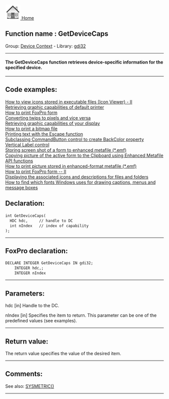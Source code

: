 [<img src="../../images/home.png"> Home ](https://github.com/VFPX/Win32API)  

## Function name : GetDeviceCaps
Group: [Device Context](../../functions_group.md#Device_Context)  -  Library: [gdi32](../../Libraries.md#gdi32)  
***  


#### The GetDeviceCaps function retrieves device-specific information for the specified device.
***  


## Code examples:
[How to view icons stored in executable files (Icon Viewer) - II](../../samples/sample_019.md)  
[Retrieving graphic capabilities of default printer](../../samples/sample_155.md)  
[How to print FoxPro form](../../samples/sample_158.md)  
[Converting twips to pixels and vice versa](../../samples/sample_161.md)  
[Retrieving graphic capabilities of your display](../../samples/sample_188.md)  
[How to print a bitmap file](../../samples/sample_211.md)  
[Printing text with the Escape function](../../samples/sample_357.md)  
[Subclassing CommandButton control to create BackColor property](../../samples/sample_392.md)  
[Vertical Label control](../../samples/sample_398.md)  
[Storing screen shot of a form to enhanced metafile (*.emf)](../../samples/sample_402.md)  
[Copying picture of the active form to the Clipboard using Enhanced Metafile API functions](../../samples/sample_404.md)  
[How to print picture stored in enhanced-format metafile (*.emf)](../../samples/sample_405.md)  
[How to print FoxPro form -- II](../../samples/sample_406.md)  
[Displaying the associated icons and descriptions for files and folders](../../samples/sample_530.md)  
[How to find which fonts Windows uses for drawing captions, menus and message boxes](../../samples/sample_556.md)  

## Declaration:
```foxpro  
int GetDeviceCaps(
  HDC hdc,     // handle to DC
  int nIndex   // index of capability
);  
```  
***  


## FoxPro declaration:
```foxpro  
DECLARE INTEGER GetDeviceCaps IN gdi32;
	INTEGER hdc,;
	INTEGER nIndex  
```  
***  


## Parameters:
hdc 
[in] Handle to the DC. 

nIndex 
[in] Specifies the item to return. This parameter can be one of the predefined values (see examples).  
***  


## Return value:
The return value specifies the value of the desired item.  
***  


## Comments:
See also: [SYSMETRIC()](http://msdn.microsoft.com/en-us/library/39ddf2h2(VS.80).aspx)  

***  

